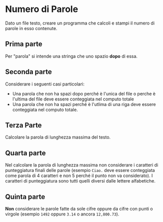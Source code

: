 # Numero di Parole
Dato un file testo, creare un programma che calcoli e stampi il numero di parole in esso contenute.

## Prima parte
Per "parola" si intende una stringa che uno spazio **dopo** di essa.

## Seconda parte
Considerare i seguenti casi particolari:
- Una parola che non ha spazi dopo perché è l'unica del file o perche è l'ultima del file deve essere conteggiata nel computo totale
- Una parola che non ha spazi perché è l'utlima di una riga deve essere conteggiata nel computo totale.

## Terza Parte
Calcolare la parola di lunghezza massima del testo.

## Quarta parte
Nel calcolare la parola di lunghezza massima non considerare i caratteri di punteggiatura finali delle parole (esempio `Ciao.` deve essere conteggiata come parola di 4 caratteri e non 5 perché il punto non va considerato). I caratteri di punteggiatura sono tutti quelli diversi dalle lettere alfabetiche.

## Quinta parte
**Non** considerare le parole fatte da sole cifre oppure da cifre con punti o virgole (esempio `1492` oppure `3.14` o ancora `12,800.73`).
